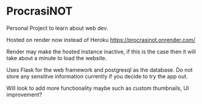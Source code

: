 # ProcrasiNOT
Personal Project to learn about web dev.

Hosted on render now instead of Heroku https://procrasinot.onrender.com/

Render may make the hosted instance inactive, if this is the case then it will take about a minute to load the website.

Uses Flask for the web framework and postgresql as the database. Do not store any sensitive information currently if you decide to try the app out.

Will look to add more functionality maybe such as custom thumbnails, UI improvement?
